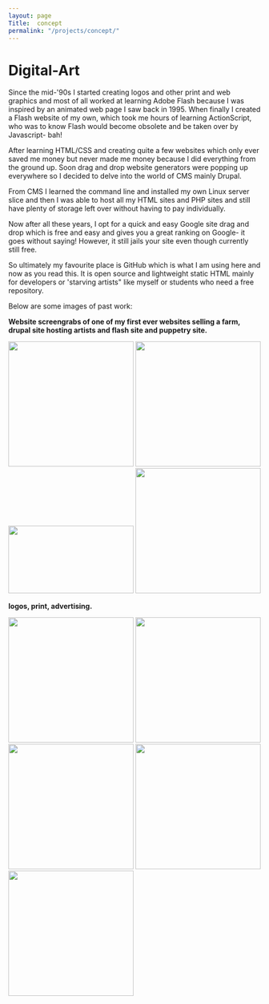 ```yaml
---
layout: page
Title:  concept
permalink: "/projects/concept/"
---
```

# Digital-Art
<p>Since the mid-'90s I started creating logos and other print and web graphics and most of all worked at learning Adobe Flash because I was inspired by an animated web page I saw back in 1995.
When finally I created a Flash website of my own, which took me hours of learning ActionScript, who was to know Flash would become obsolete and be taken over by Javascript- bah! </p>
<p>After learning HTML/CSS and creating quite a few websites which only ever saved me money but never made me money because I did everything from the ground up. Soon drag and drop website generators were popping up everywhere so I decided to delve into the world of CMS mainly Drupal.</p> <p> From CMS I learned the command line and installed my own Linux server slice and then I was able to host all my HTML sites and PHP sites and still have plenty of storage left over without having to pay individually.</p>
<p>Now after all these years, I opt for a quick and easy Google site drag and drop which is free and easy and gives you a great ranking on Google- it goes without saying! However, it still jails your site even though currently still free.</p><p> So ultimately my favourite place is GitHub which is what I am using here and now as you read this. It is open source and lightweight static HTML mainly for developers or 'starving artists" like myself or students who need a free repository.</p>

<p>Below are some images of past work:</p>

<p><b> Website screengrabs of one of my first ever websites selling a farm, drupal site hosting artists and flash site and puppetry site.</b></p>

<img src="{{site.baseurl}}/images/concept/farm.png" width="250" height="250">
<img src="{{site.baseurl}}/images/concept/notabad.jpg" width="250" height="250">
<img src="{{site.baseurl}}/images/concept/snake.png" width="250" height="135">
<img src="{{site.baseurl}}/images/concept/puppetry.png" width="250" height="250">

<p><b>logos, print, advertising.</b></p>
<img src="{{site.baseurl}}/images/concept/yabbit.png" width="250" height="250">
<img src="{{site.baseurl}}/images/concept/mylogo.png" width="250" height="250">
<img src="{{site.baseurl}}/images/concept/physio.png" width="250" height="250">
<img src="{{site.baseurl}}/images/concept/correct2.png" width="250" height="250">
<img src="{{site.baseurl}}/images/concept/water.png" width="250" height="250">

